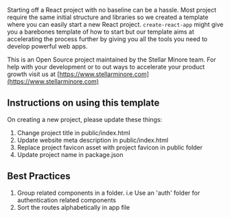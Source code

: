 Starting off a React project with no baseline can be a hassle. Most project require the same initial structure and libraries so we created a template where you can easily start a new React project.
`create-react-app` might give you a barebones template of how to start but our template aims at accelerating the process further by giving you all the tools you need to develop powerful web apps.

This is an Open Source project maintained by the Stellar Minore team. For help with your development or to out ways to accelerate your product growth visit us at [https://www.stellarminore.com](https://www.stellarminore.com)

## Instructions on using this template

On creating a new project, please update these things:

1. Change project title in public/index.html
2. Update website meta description in public/index.html
3. Replace project favicon asset with project favicon in public folder
4. Update project name in package.json


## Best Practices

1. Group related components in a folder. i.e Use an 'auth' folder for authentication related components
2. Sort the routes alphabetically in app file
